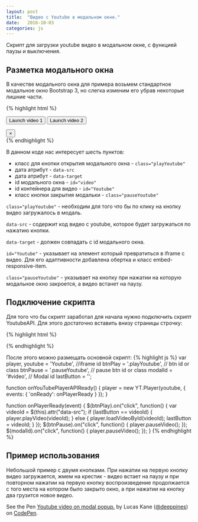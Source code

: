 ```yaml
---
layout: post
title:  "Видео с Youtube в модальном окне."
date:   2016-10-03
categories: js
---
```


Скрипт для загрузки youtube видео в модальном окне, с функцией паузы и выключения.

## Разметка модального окна

В качестве модального окна для примера возьмем стандартное модальное окно
Bootstrap 3, но слегка изменим его убрав некоторые лишние части.

{% highlight html %}
<!-- Button trigger modal -->
<button type="button" class="btn btn-primary playYoutube" data-toggle="modal"
data-target="#video" data-src="c7nRTF2SowQ">
Launch video 1
</button>
<button type="button" class="btn btn-primary playYoutube" data-toggle="modal"
data-target="#video" data-src="Sr-DKyAVU34">
Launch video 2
</button>

<!-- 	Video Modal 	-->
<!-- Modal -->
<div class="modal fade modal-video" id="video" tabindex="-1" role="dialog" aria-labelledby="myModalLabel">
  <div class="modal-dialog" role="document">
    <div class="modal-content">
      <div class="modal-body">
        <!-- 16:9 aspect ratio -->
        <div class="embed-responsive embed-responsive-16by9">
          <div id="Youtube" class="embed-responsive-item"></div>
        </div>
      </div>
      <div class="modal-footer">
        <button type="button" class="close pauseYoutube" data-dismiss="modal"
        aria-label="Close"><span aria-hidden="true">&times;</span></button>
      </div>
    </div>
  </div>
</div>
<!-- 	/Video Modal 	-->
{% endhighlight %}

В данном коде нас интересует шесть пунктов:

* класс для кнопки открытия модального окна - <code>class="playYoutube"</code>
* дата атрибут - <code>data-src</code>
* дата атрибут - <code>data-target</code>
* id модального окна - <code>id="video"</code>
* id контейнера для видео - <code>id="Youtube"</code>
* класс кнопки закрытия модальки - <code>class="pauseYoutube"</code>

<code>class="playYoutube"</code> - необходим для того что бы по клику на кнопку
видео загружалось в модаль.

<code>data-src</code> - содержит код видео с youtube, которое будет загружаться
по нажатию кнопки.

<code>data-target</code> - должен совпадать с id модального окна.

<code>id="Youtube"</code> - указывает на элемент который превратиться
в iframe с видео. Для его адаптивности добавлена обертка и класс embed-responsive-item.

<code>class="pauseYoutube"</code> - указывает на кнопку при нажатии на которую
модальное окно закроется, а видео встанет на паузу.

## Подключение скрипта

Для того что бы скрипт заработал для начала нужно подключить скрипт YoutubeAPI.
Для этого достаточно вставить внизу страницы строчку:

{% highlight html %}
<!-- Add youtube api -->
<script src="https://www.youtube.com/iframe_api"></script>
{% endhighlight %}

После этого можно размещать основной скрипт:
{% highlight js %}
var player,
    youtube  = 'Youtube', //iframe id
    btnPlay  = '.playYoutube', // btn id or class
    btnPause = '.pauseYoutube', // pause btn id or class
    modalId  = '#video', // Modal id
    lastButton = '';

function onYouTubePlayerAPIReady() {
  player = new YT.Player(youtube, {
    events: {
      'onReady': onPlayerReady
    }
  });
}

function onPlayerReady(event) {
  $(btnPlay).on("click", function() {
    var videoId = $(this).attr("data-src");
    if (lastButton == videoId) {
      player.playVideo(videoId);
    } else {
      player.loadVideoById(videoId);
      lastButton = videoId;
    }
  });
  $(btnPause).on("click", function() {
    player.pauseVideo();
  });
  $(modalId).on("click", function() {
    player.pauseVideo();
  });
}
{% endhighlight %}

## Пример использования

Небольшой пример с двумя кнопками. При нажатии на первую кнопку видео
загружается, жмем на крестик - видео встает на паузу и при повторном нажатии
на первую кнопку воспроизведение продолжается с того места на котором было
закрыто окно, а при нажатии на кнопку два грузится новое видео.

<p data-height="485" data-theme-id="0" data-slug-hash="KgvGpN"
data-default-tab="result" data-user="deeppines" data-embed-version="2"
data-pen-title="Youtube video on modal popup." class="codepen">
See the Pen <a href="https://codepen.io/deeppines/pen/KgvGpN/">
Youtube video on modal popup.</a> by Lucas Kane
(<a href="https://codepen.io/deeppines">@deeppines</a>) on
<a href="https://codepen.io">CodePen</a>.</p>
<script async src="https://static.codepen.io/assets/embed/ei.js"></script>
